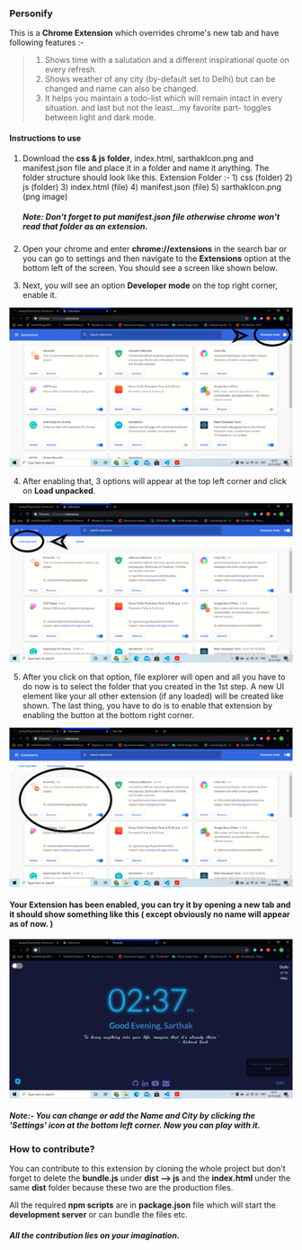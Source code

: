 ### Personify
This is a **Chrome Extension** which overrides chrome's new tab and have following features :-
> 1) Shows time with a salutation and a different inspirational quote on every refresh.
> 2) Shows weather of any city (by-default set to Delhi) but can be changed and name can also be changed.
> 3) It helps you maintain a todo-list which will remain intact in every situation. and last but not the least...my favorite part- toggles between light and dark mode. 

#### Instructions to use
1) Download the **css & js folder**, index.html, sarthakIcon.png and manifest.json file and place it in a folder and name it anything. The folder structure should look like this.
    Extension Folder :-
        1) css (folder)
        2) js (folder)
        3) index.html (file)
        4) manifest.json (file)
        5) sarthakIcon.png (png image)

    ##### Note: Don't forget to put manifest.json file otherwise chrome won't read that folder as an extension.

2) Open your chrome and enter **chrome://extensions** in the search bar or you can go to settings and then navigate to the **Extensions** option at the bottom left of the screen. You should see a screen like shown below.

3) Next, you will see an option **Developer mode** on the top right corner, enable it.

![extension screen](readme/1.png)

4) After enabling that, 3 options will appear at the top left corner and click on **Load unpacked**.

![extension screen](readme/2.png)

5) After you click on that option, file explorer will open and all you have to do now is to select the folder that you created in the 1st step. A new UI element like your all other extension (if any loaded) will be created like shown. The last thing, you have to do is to enable that extension by enabling the button at the bottom right corner.

![extension screen](readme/3.png)

#### Your Extension has been enabled, you can try it by opening a new tab and it should show something like this ( except obviously no name will appear as of now. )

![extension screen](readme/4.png)

##### Note:- You can change or add the Name and City by clicking the 'Settings' icon at the bottom left corner. Now you can play with it.

### How to contribute?
You can contribute to this extension by cloning the whole project but don't forget to delete the **bundle.js** under **dist --> js** and the **index.html** under the same **dist** folder because these two are the production files.

All the required **npm scripts** are in **package.json** file which will start the **development server** or can bundle the files etc.

##### All the contribution lies on your imagination.
